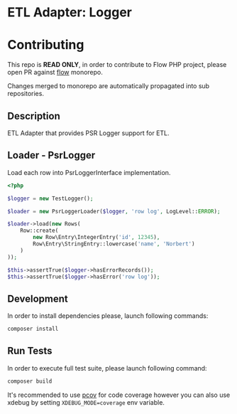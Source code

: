 # ETL Adapter: Logger

# Contributing

This repo is **READ ONLY**, in order to contribute to Flow PHP project, please
open PR against [flow](https://github.com/flow-php/flow) monorepo.

Changes merged to monorepo are automatically propagated into sub repositories.

## Description

ETL Adapter that provides PSR Logger support for ETL.

## Loader - PsrLogger

Load each row into PsrLoggerInterface implementation.

```php
<?php

$logger = new TestLogger();

$loader = new PsrLoggerLoader($logger, 'row log', LogLevel::ERROR);

$loader->load(new Rows(
    Row::create(
        new Row\Entry\IntegerEntry('id', 12345),
        Row\Entry\StringEntry::lowercase('name', 'Norbert')
    )
));

$this->assertTrue($logger->hasErrorRecords());
$this->assertTrue($logger->hasError('row log'));
```

## Development

In order to install dependencies please, launch following commands:

```bash
composer install
```

## Run Tests

In order to execute full test suite, please launch following command:

```bash
composer build
```

It's recommended to use [pcov](https://pecl.php.net/package/pcov) for code coverage however you can also use
xdebug by setting `XDEBUG_MODE=coverage` env variable.